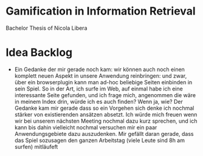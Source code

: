 # Gamification in Information Retrieval

Bachelor Thesis of Nicola Libera


# Idea Backlog

- Ein Gedanke der mir gerade noch kam: wir können auch noch einen komplett neuen Aspekt in unsere Anwendung reinbringen: und zwar, über ein browserplugin kann man ad-hoc beliebige Seiten einbinden in sein Spiel. So in der Art, ich surfe im Web, auf einmal habe ich eine interessante Seite  gefunden, und ich frage mich, angenommen die wäre in meinem Index drin, würde ich es auch finden? Wenn ja, wie? Der Gedanke kam mir gerade dass so ein Vorgehen sich denke ich nochmal stärker von existierenden ansätzen absetzt. Ich würde mich freuen wenn wir bei unserem nächsten Meeting nochmal dazu kurz sprechen, und ich kann bis dahin vielleicht nochmal versuchen mir ein paar Anwendungsgebiete dazu auszudenken. Mir gefällt daran gerade, dass das Spiel sozusagen den ganzen Arbeitstag (viele Leute sind 8h am surfen)  mitläufeft
